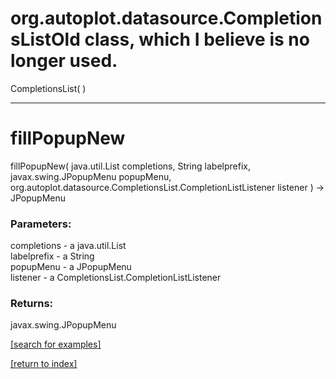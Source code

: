 # org.autoplot.datasource.CompletionsListOld class, which I believe is no longer used.
CompletionsList( )


***
<a name="fillPopupNew"></a>
# fillPopupNew
fillPopupNew( java.util.List completions, String labelprefix, javax.swing.JPopupMenu popupMenu, org.autoplot.datasource.CompletionsList.CompletionListListener listener ) &rarr; JPopupMenu



### Parameters:
completions - a java.util.List
<br>labelprefix - a String
<br>popupMenu - a JPopupMenu
<br>listener - a CompletionsList.CompletionListListener

### Returns:
javax.swing.JPopupMenu


<a href="https://github.com/autoplot/dev/search?q=fillPopupNew&unscoped_q=fillPopupNew">[search for examples]</a>

<a href="https://github.com/autoplot/documentation/blob/master/javadoc/index-all.md">[return to index]</a>

